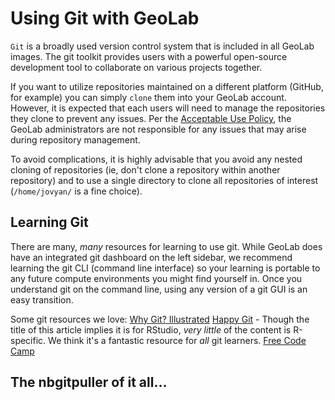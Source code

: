 # Using Git with GeoLab

 `Git` is a broadly used version control system that is included in all GeoLab images. The git toolkit provides users with a powerful open-source development tool to collaborate on various projects together.

If you want to utilize repositories maintained on a different platform (GitHub, for example) you can simply `clone` them into your GeoLab account. However, it is expected that each users will need to manage the repositories they clone to prevent any issues. Per the [Acceptable Use Policy](../welcome/geolab_AUP.md), the GeoLab administrators are not responsible for any issues that may arise during repository management.

To avoid complications, it is highly advisable that you avoid any nested cloning of repositories (ie, don't clone a repository within another repository) and to use a single directory to clone all repositories of interest (`/home/jovyan/` is a fine choice).

## Learning Git
There are many, _many_ resources for learning to use git. While GeoLab does have an integrated git dashboard on the left sidebar, we recommend learning the git CLI (command line interface) so your learning is portable to any future compute environments you might find yourself in. Once you understand git on the command line, using any version of a git GUI is an easy transition. 

Some git resources we love:
[Why Git? Illustrated](https://openscapes.org/blog/2022-05-27-github-illustrated-series/)
[Happy Git](https://happygitwithr.com/) - Though the title of this article implies it is for RStudio, _very little_ of the content is R-specific. We think it's a fantastic resource for _all_ git learners.
[Free Code Camp](https://www.freecodecamp.org/news/learn-the-basics-of-git-in-under-10-minutes-da548267cc91/)


## The nbgitpuller of it all...